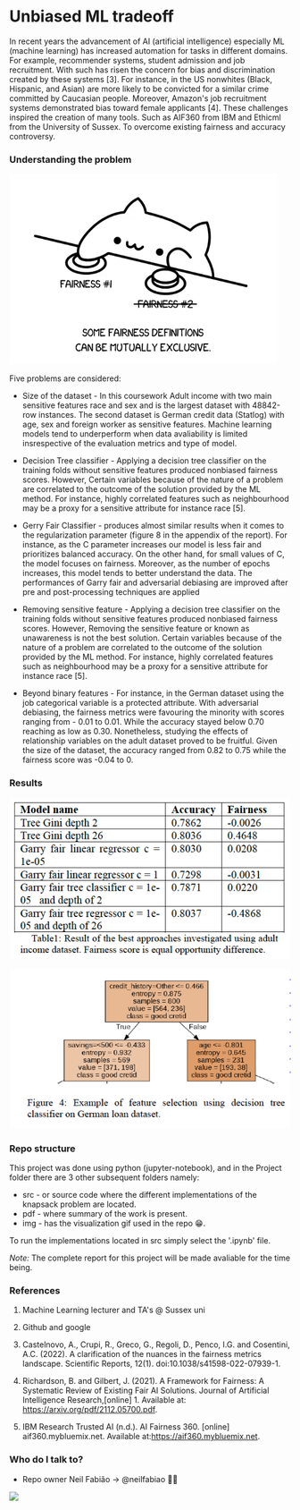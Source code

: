 # Unbiased ML tradeoff  #

In recent years the advancement of AI (artificial intelligence) especially ML (machine learning) has increased automation for tasks in different domains. For example, recommender systems, student admission and job recruitment. With such has risen the concern for bias and discrimination created by these systems [3]. For instance, in the US nonwhites (Black, Hispanic, and Asian) are more likely to be convicted for a similar crime committed by Caucasian people. Moreover, Amazon's job recruitment systems demonstrated bias toward female applicants [4]. These challenges inspired the creation of many tools. Such as AIF360 from IBM and Ethicml from the University of Sussex. To overcome existing fairness and accuracy controversy.

### Understanding the problem ###

![alt-text-1](/Project/img/bongo.gif)

Five problems are considered: 

* Size of the dataset - In this coursework Adult income with two main sensitive features race and sex and is the largest dataset with 48842-row instances. The second dataset is German credit data (Statlog) with age, sex and foreign worker as sensitive features. Machine learning models tend to underperform when data avaliability is limited insrespective of the evaluation metrics and type of model. 

* Decision Tree classifier - Applying a decision tree classifier on the training folds without sensitive features produced nonbiased fairness scores. However, Certain variables because of the nature of a problem are correlated to the outcome of the solution provided by the ML method. For instance, highly correlated features such as neighbourhood may be a proxy for a sensitive attribute for instance race [5]. 

* Gerry Fair Classifier - produces almost similar results when it comes to the regularization parameter (figure 8 in the appendix of the report). For instance, as the C parameter increases our model is less fair and prioritizes balanced accuracy. On the other hand, for small values of C, the model focuses on fairness. Moreover, as the number of epochs increases, this model tends to better understand the data. The performances of Garry fair and adversarial
debiasing are improved after pre and post-processing techniques are applied

* Removing sensitive feature -  Applying a decision tree classifier on the training folds without sensitive features produced nonbiased fairness scores. However, Removing the sensitive feature or known as unawareness is not the best solution. Certain variables because of the nature of a problem are correlated to the outcome of the solution provided by the ML method. For instance, highly correlated features such as neighbourhood may be a proxy for a sensitive attribute for instance race [5].

* Beyond binary features - For instance, in the German dataset using the job categorical variable is a protected attribute. With adversarial debiasing, the fairness metrics were favouring the minority with scores ranging from - 0.01 to 0.01. While the accuracy stayed below 0.70 reaching as low as 0.30. Nonetheless, studying the effects of relationship variables on the adult dataset proved to be fruitful. Given the size of the dataset, the accuracy ranged from 0.82 to 0.75 while the fairness score was -0.04 to 0.

### Results ###

![alt-text-1](/Project/img/res1.png)

![alt-text-1](/Project/img/res2.png)

### Repo structure ###

This project was done using python (jupyter-notebook), and in the Project folder there are 3 other subsequent folders namely:

* src - or source code where the different implementations of the knapsack problem are located. 
* pdf - where summary of the work is present. 
* img - has the visualization gif used in the repo 😁.

To run the implementations located in src simply select the '.ipynb' file. 

*Note:* The complete report for this project will be made avaliable for the time being.

### References ###

1. Machine Learning lecturer and TA's @ Sussex uni

2. Github and google

3. Castelnovo, A., Crupi, R., Greco, G., Regoli, D., Penco, I.G. and Cosentini, A.C. (2022). A clarification of the nuances in the fairness metrics landscape. Scientific Reports, 12(1). doi:10.1038/s41598-022-07939-1.

4. Richardson, B. and Gilbert, J. (2021). A Framework for Fairness: A Systematic Review of Existing Fair AI Solutions. Journal of Artificial Intelligence Research,[online] 1. Available at: https://arxiv.org/pdf/2112.05700.pdf.

5. IBM Research Trusted AI (n.d.). AI Fairness 360. [online] aif360.mybluemix.net. Available at:https://aif360.mybluemix.net.


### Who do I talk to? ###

* Repo owner Neil Fabião -> @neilfabiao ✌🏾

![](https://komarev.com/ghpvc/?username=neilML120&color=purple)
